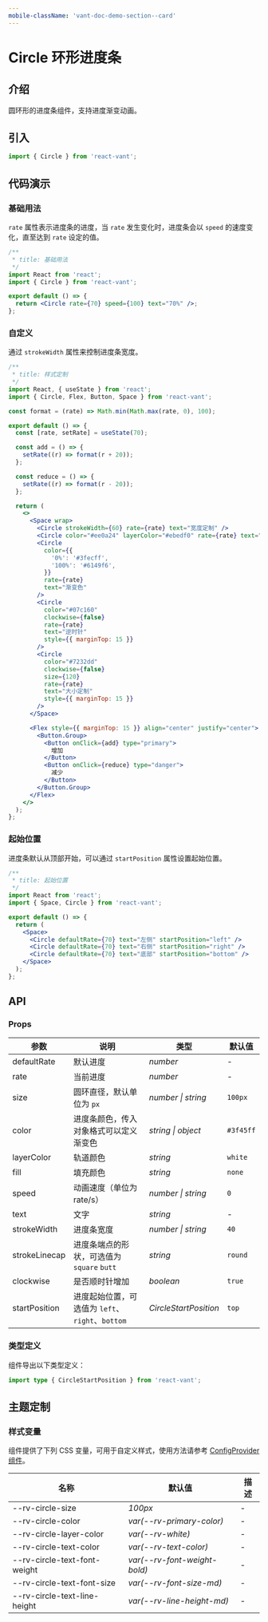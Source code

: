 ```yaml
---
mobile-className: 'vant-doc-demo-section--card'
---
```


# Circle 环形进度条

## 介绍

圆环形的进度条组件，支持进度渐变动画。

## 引入

```js
import { Circle } from 'react-vant';
```

## 代码演示

### 基础用法

`rate` 属性表示进度条的进度，当 `rate` 发生变化时，进度条会以 `speed` 的速度变化，直至达到 `rate` 设定的值。

```jsx
/**
 * title: 基础用法
 */
import React from 'react';
import { Circle } from 'react-vant';

export default () => {
  return <Circle rate={70} speed={100} text="70%" />;
};
```

### 自定义

通过 `strokeWidth` 属性来控制进度条宽度。

```jsx
/**
 * title: 样式定制
 */
import React, { useState } from 'react';
import { Circle, Flex, Button, Space } from 'react-vant';

const format = (rate) => Math.min(Math.max(rate, 0), 100);

export default () => {
  const [rate, setRate] = useState(70);

  const add = () => {
    setRate((r) => format(r + 20));
  };

  const reduce = () => {
    setRate((r) => format(r - 20));
  };

  return (
    <>
      <Space wrap>
        <Circle strokeWidth={60} rate={rate} text="宽度定制" />
        <Circle color="#ee0a24" layerColor="#ebedf0" rate={rate} text="颜色定制" />
        <Circle
          color={{
            '0%': '#3fecff',
            '100%': '#6149f6',
          }}
          rate={rate}
          text="渐变色"
        />
        <Circle
          color="#07c160"
          clockwise={false}
          rate={rate}
          text="逆时针"
          style={{ marginTop: 15 }}
        />
        <Circle
          color="#7232dd"
          clockwise={false}
          size={120}
          rate={rate}
          text="大小定制"
          style={{ marginTop: 15 }}
        />
      </Space>

      <Flex style={{ marginTop: 15 }} align="center" justify="center">
        <Button.Group>
          <Button onClick={add} type="primary">
            增加
          </Button>
          <Button onClick={reduce} type="danger">
            减少
          </Button>
        </Button.Group>
      </Flex>
    </>
  );
};
```

### 起始位置

进度条默认从顶部开始，可以通过 `startPosition` 属性设置起始位置。

```jsx
/**
 * title: 起始位置
 */
import React from 'react';
import { Space, Circle } from 'react-vant';

export default () => {
  return (
    <Space>
      <Circle defaultRate={70} text="左侧" startPosition="left" />
      <Circle defaultRate={70} text="右侧" startPosition="right" />
      <Circle defaultRate={70} text="底部" startPosition="bottom" />
    </Space>
  );
};
```

## API

### Props

| 参数 | 说明 | 类型 | 默认值 |
| --- | --- | --- | --- |
| defaultRate | 默认进度 | _number_ | - |
| rate | 当前进度 | _number_ | - |
| size | 圆环直径，默认单位为 `px` | _number \| string_ | `100px` |
| color | 进度条颜色，传入对象格式可以定义渐变色 | _string \| object_ | `#3f45ff` |
| layerColor | 轨道颜色 | _string_ | `white` |
| fill | 填充颜色 | _string_ | `none` |
| speed | 动画速度（单位为 rate/s） | _number \| string_ | `0` |
| text | 文字 | _string_ | - |
| strokeWidth | 进度条宽度 | _number \| string_ | `40` |
| strokeLinecap | 进度条端点的形状，可选值为 `square` `butt` | _string_ | `round` |
| clockwise | 是否顺时针增加 | _boolean_ | `true` |
| startPosition | 进度起始位置，可选值为 `left`、`right`、`bottom` | _CircleStartPosition_ | `top` |

### 类型定义

组件导出以下类型定义：

```ts
import type { CircleStartPosition } from 'react-vant';
```

## 主题定制

### 样式变量

组件提供了下列 CSS 变量，可用于自定义样式，使用方法请参考 [ConfigProvider 组件](#/zh-CN/config-provider)。

| 名称                         | 默认值                       | 描述 |
| ---------------------------- | ---------------------------- | ---- |
| --rv-circle-size             | _100px_                      | -    |
| --rv-circle-color            | _var(--rv-primary-color)_    | -    |
| --rv-circle-layer-color      | _var(--rv-white)_            | -    |
| --rv-circle-text-color       | _var(--rv-text-color)_       | -    |
| --rv-circle-text-font-weight | _var(--rv-font-weight-bold)_ | -    |
| --rv-circle-text-font-size   | _var(--rv-font-size-md)_     | -    |
| --rv-circle-text-line-height | _var(--rv-line-height-md)_   | -    |

